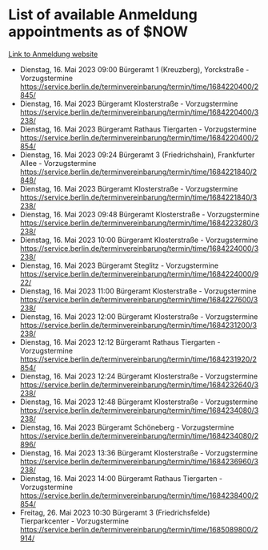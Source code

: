 # List of available Anmeldung appointments as of $NOW
[Link to Anmeldung website](https://service.berlin.de/terminvereinbarung/termin/tag.php?termin=1&anliegen[]=120686&dienstleisterlist=122210,122217,327316,122219,327312,122227,327314,122231,327346,122243,327348,122254,122252,329742,122260,329745,122262,329748,122271,327278,122273,327274,122277,327276,330436,122280,327294,122282,327290,122284,327292,122291,327270,122285,327266,122286,327264,122296,327268,150230,329760,122297,327286,122294,327284,122312,329763,122314,329775,122304,327330,122311,327334,122309,327332,317869,122281,327352,122279,329772,122283,122276,327324,122274,327326,122267,329766,122246,327318,122251,327320,122257,327322,122208,327298,122226,327300&herkunft=http%3A%2F%2Fservice.berlin.de%2Fdienstleistung%2F120686%2F)
- Dienstag, 16. Mai 2023 09:00 Bürgeramt 1 (Kreuzberg), Yorckstraße - Vorzugstermine https://service.berlin.de/terminvereinbarung/termin/time/1684220400/2845/
- Dienstag, 16. Mai 2023  Bürgeramt Klosterstraße - Vorzugstermine https://service.berlin.de/terminvereinbarung/termin/time/1684220400/3238/
- Dienstag, 16. Mai 2023  Bürgeramt Rathaus Tiergarten - Vorzugstermine https://service.berlin.de/terminvereinbarung/termin/time/1684220400/2854/
- Dienstag, 16. Mai 2023 09:24 Bürgeramt 3 (Friedrichshain), Frankfurter Allee - Vorzugstermine https://service.berlin.de/terminvereinbarung/termin/time/1684221840/2848/
- Dienstag, 16. Mai 2023  Bürgeramt Klosterstraße - Vorzugstermine https://service.berlin.de/terminvereinbarung/termin/time/1684221840/3238/
- Dienstag, 16. Mai 2023 09:48 Bürgeramt Klosterstraße - Vorzugstermine https://service.berlin.de/terminvereinbarung/termin/time/1684223280/3238/
- Dienstag, 16. Mai 2023 10:00 Bürgeramt Klosterstraße - Vorzugstermine https://service.berlin.de/terminvereinbarung/termin/time/1684224000/3238/
- Dienstag, 16. Mai 2023  Bürgeramt Steglitz - Vorzugstermine https://service.berlin.de/terminvereinbarung/termin/time/1684224000/922/
- Dienstag, 16. Mai 2023 11:00 Bürgeramt Klosterstraße - Vorzugstermine https://service.berlin.de/terminvereinbarung/termin/time/1684227600/3238/
- Dienstag, 16. Mai 2023 12:00 Bürgeramt Klosterstraße - Vorzugstermine https://service.berlin.de/terminvereinbarung/termin/time/1684231200/3238/
- Dienstag, 16. Mai 2023 12:12 Bürgeramt Rathaus Tiergarten - Vorzugstermine https://service.berlin.de/terminvereinbarung/termin/time/1684231920/2854/
- Dienstag, 16. Mai 2023 12:24 Bürgeramt Klosterstraße - Vorzugstermine https://service.berlin.de/terminvereinbarung/termin/time/1684232640/3238/
- Dienstag, 16. Mai 2023 12:48 Bürgeramt Klosterstraße - Vorzugstermine https://service.berlin.de/terminvereinbarung/termin/time/1684234080/3238/
- Dienstag, 16. Mai 2023  Bürgeramt Schöneberg - Vorzugstermine https://service.berlin.de/terminvereinbarung/termin/time/1684234080/2896/
- Dienstag, 16. Mai 2023 13:36 Bürgeramt Klosterstraße - Vorzugstermine https://service.berlin.de/terminvereinbarung/termin/time/1684236960/3238/
- Dienstag, 16. Mai 2023 14:00 Bürgeramt Rathaus Tiergarten - Vorzugstermine https://service.berlin.de/terminvereinbarung/termin/time/1684238400/2854/
- Freitag, 26. Mai 2023 10:30 Bürgeramt 3 (Friedrichsfelde) Tierparkcenter - Vorzugstermine https://service.berlin.de/terminvereinbarung/termin/time/1685089800/2914/
